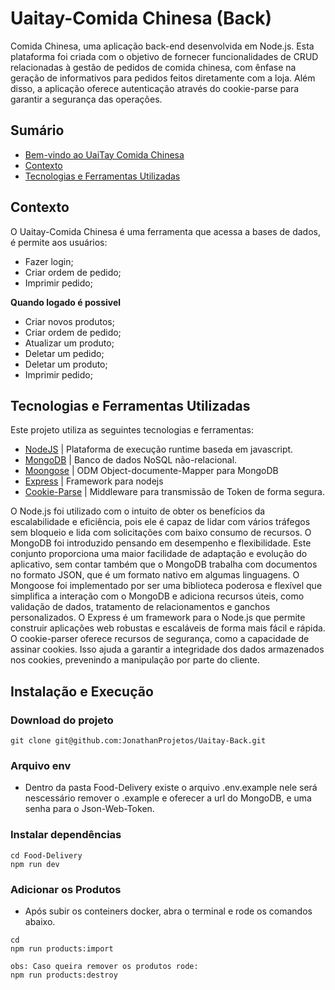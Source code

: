# Uaitay-Comida Chinesa (Back)
Comida Chinesa, uma aplicação back-end desenvolvida em Node.js. Esta plataforma foi criada com o objetivo de fornecer funcionalidades de CRUD relacionadas à gestão de pedidos de comida chinesa, com ênfase na geração de informativos para pedidos feitos diretamente com a loja. Além disso, a aplicação oferece autenticação através do cookie-parse para garantir a segurança das operações.

</details>

## Sumário
- [Bem-vindo ao UaiTay Comida Chinesa](#Uaitay-Comida-Chinesa-(Back))
- [Contexto](#contexto)
- [Tecnologias e Ferramentas Utilizadas](#tecnologias-e-ferramentas-utilizadas)


## Contexto
O Uaitay-Comida Chinesa é uma ferramenta que acessa a bases de dados, é permite aos usuários:
- Fazer login;
- Criar ordem de pedido;
- Imprimir pedido;

__Quando logado é possivel__
- Criar novos produtos;
- Criar ordem de pedido;
- Atualizar um produto;
- Deletar um pedido;
- Deletar um produto;
- Imprimir pedido;

## Tecnologias e Ferramentas Utilizadas

Este projeto utiliza as seguintes tecnologias e ferramentas:

- [NodeJS](https://nodejs.org/en/) | Plataforma de execução runtime baseda em javascript. 
- [MongoDB](https://www.mongodb.com/docs/) | Banco de dados NoSQL não-relacional.
- [Moongose](https://mongoosejs.com/docs/) | ODM Object-documente-Mapper para MongoDB
- [Express](https://expressjs.com/pt-br/) | Framework para nodejs
- [Cookie-Parse](https://www.npmjs.com/package/cookie-parser) | Middleware para transmissão de Token de forma segura.

O Node.js foi utilizado com o intuito de obter os benefícios da escalabilidade e eficiência, pois ele é capaz de lidar com vários tráfegos sem bloqueio e lida com solicitações com baixo consumo de recursos. O MongoDB foi introduzido pensando em desempenho e flexibilidade. Este conjunto proporciona uma maior facilidade de adaptação e evolução do aplicativo, sem contar também que o MongoDB trabalha com documentos no formato JSON, que é um formato nativo em algumas linguagens. O Mongoose foi implementado por ser uma biblioteca poderosa e flexível que simplifica a interação com o MongoDB e adiciona recursos úteis, como validação de dados, tratamento de relacionamentos e ganchos personalizados. O Express é um framework para o Node.js que permite construir aplicações web robustas e escaláveis de forma mais fácil e rápida. O cookie-parser oferece recursos de segurança, como a capacidade de assinar cookies. Isso ajuda a garantir a integridade dos dados armazenados nos cookies, prevenindo a manipulação por parte do cliente.

## Instalação e Execução
### Download do projeto
```
git clone git@github.com:JonathanProjetos/Uaitay-Back.git
```

### Arquivo env
- Dentro da pasta Food-Delivery existe o arquivo .env.example nele será nescessário remover o .example e oferecer a url do MongoDB, e uma senha para o Json-Web-Token.


### Instalar dependências
```
cd Food-Delivery
npm run dev
```
### Adicionar os Produtos
- Após subir os conteiners docker, abra o terminal e rode os comandos abaixo.
```
cd 
npm run products:import

obs: Caso queira remover os produtos rode:
npm run products:destroy
```
